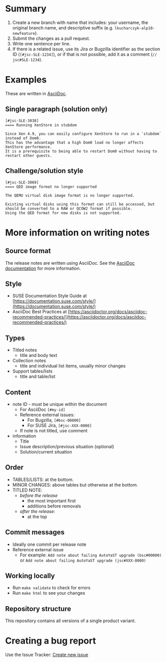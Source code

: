 # Summary

1. Create a new branch with name that includes: your username, the original branch name, and descriptive suffix (e.g. `lkucharczyk-alp10-newfeature`).
2. Submit the changes as a pull request.
3. Write one sentence per line.
4. If there is a related issue, use its Jira or Bugzilla identifier as the section ID (`[#jsc-SLE-1234]`), or if that is not possible, add it as a comment (`// jsc#SLE-1234`).

# Examples

These are written in [AsciiDoc](#source-format).

## Single paragraph (solution only)

```asciidoc	
[#jsc-SLE-3038]
==== Running XenStore in stubdom
 
Since Xen 4.9, you can easily configure XenStore to run in a `stubdom` instead of Dom0.
This has the advantage that a high Dom0 load no longer affects XenStore performance.
It is a prerequisite to being able to restart Dom0 without having to restart other guests.
```

## Challenge/solution style
```asciidoc	
[#jsc-SLE-3069]
==== QED image format no longer supported
 
The QEMU virtual disk image format is no longer supported.
 
Existing virtual disks using this format can still be accessed, but should be converted to a RAW or QCOW2 format if possible.
Using the QED format for new disks is not supported.
```

# More information on writing notes

## Source format

The release notes are written using AsciiDoc. See the [AsciiDoc documentation](https://asciidoctor.org/docs/asciidoc-writers-guide/) for more information.

## Style

* SUSE Documentation Style Guide at [https://documentation.suse.com/style/](https://documentation.suse.com/style/)
* AsciiDoc Best Practices at [https://asciidoctor.org/docs/asciidoc-recommended-practices/](https://asciidoctor.org/docs/asciidoc-recommended-practices/)

## Types

* Titled notes
    * title and body text
* Collection notes
    * title and individual list items, usually minor changes
* Support tables/lists
    * title and table/list

## Content

* note ID - must be unique within the document
    * For AsciiDoc `[#my-id]`
    * Reference external issues:
        * For Bugzilla, `[#bsc-00000]`
        * For SUSE Jira, `[#jsc-XXX-0000]`
    * If note is not titled, use comment
* information
    * Title
    * Issue description/previous situation (optional)
    * Solution/current situation

## Order

* TABLES/LISTS: at the bottom.
* MINOR CHANGES: above tables but otherwise at the bottom.
* TITLED NOTE:
    * _before the release_
        * the most important first
        * additions before removals
    * _after the release_:
        * at the top

## Commit messages
* Ideally one commit per release note
* Reference external issue
    * For example: `Add note about failing AutoYaST upgrade (bsc#00000)` or `Add note about failing AutoYaST upgrade (jsc#XXX-0000)`

## Working locally

* Run `make validate` to check for errors
* Run `make html` to see your changes

## Repository structure

This repository contains all versions of a single product variant.

# Creating a bug report

Use the Issue Tracker: [Create new issue](https://github.com/SUSE/release-notes-alp/issues/new/choose)

